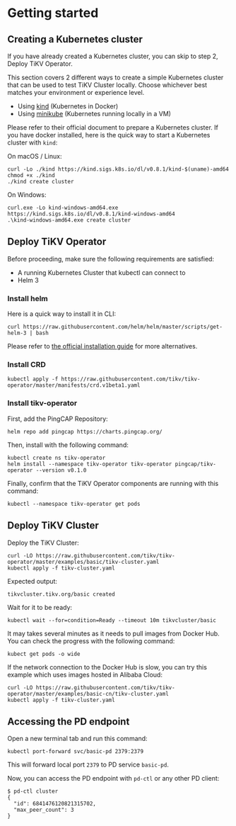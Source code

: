 # Getting started

## Creating a Kubernetes cluster

If you have already created a Kubernetes cluster, you can skip to step 2,
Deploy TiKV Operator.

This section covers 2 different ways to create a simple Kubernetes cluster that
can be used to test TiKV Cluster locally. Choose whichever best matches your
environment or experience level.

- Using [kind](https://kind.sigs.k8s.io/docs/user/quick-start/) (Kubernetes in Docker)
- Using [minikube](https://kubernetes.io/docs/tasks/tools/install-minikube/) (Kubernetes running locally in a VM)

Please refer to their official document to prepare a Kubernetes cluster. If you
have docker installed, here is the quick way to start a Kubernetes cluster with
`kind`:

On macOS / Linux:

```shell
curl -Lo ./kind https://kind.sigs.k8s.io/dl/v0.8.1/kind-$(uname)-amd64
chmod +x ./kind
./kind create cluster
```

On Windows:

```shell
curl.exe -Lo kind-windows-amd64.exe https://kind.sigs.k8s.io/dl/v0.8.1/kind-windows-amd64
.\kind-windows-amd64.exe create cluster
```

## Deploy TiKV Operator

Before proceeding, make sure the following requirements are satisfied:

- A running Kubernetes Cluster that kubectl can connect to
- Helm 3

### Install helm

Here is a quick way to install it in CLI:

```shell
curl https://raw.githubusercontent.com/helm/helm/master/scripts/get-helm-3 | bash
```

Please refer to [the official installation guide](https://helm.sh/docs/intro/install/) for more alternatives.

### Install CRD

```shell
kubectl apply -f https://raw.githubusercontent.com/tikv/tikv-operator/master/manifests/crd.v1beta1.yaml
```

### Install tikv-operator

First, add the PingCAP Repository:

```shell
helm repo add pingcap https://charts.pingcap.org/
```

Then, install with the following command:

```shell
kubectl create ns tikv-operator
helm install --namespace tikv-operator tikv-operator pingcap/tikv-operator --version v0.1.0
```

Finally, confirm that the TiKV Operator components are running with this command:

```shell
kubectl --namespace tikv-operator get pods
```

## Deploy TiKV Cluster

Deploy the TiKV Cluster:

```shell
curl -LO https://raw.githubusercontent.com/tikv/tikv-operator/master/examples/basic/tikv-cluster.yaml
kubectl apply -f tikv-cluster.yaml
```

Expected output:

```
tikvcluster.tikv.org/basic created
```

Wait for it to be ready:

```shell
kubectl wait --for=condition=Ready --timeout 10m tikvcluster/basic
```

It may takes several minutes as it needs to pull images from Docker Hub. You can check the progress with the following command:

```shell
kubect get pods -o wide
```

If the network connection to the Docker Hub is slow, you can try this example which uses images hosted in Alibaba Cloud:

```shell
curl -LO https://raw.githubusercontent.com/tikv/tikv-operator/master/examples/basic-cn/tikv-cluster.yaml
kubectl apply -f tikv-cluster.yaml
```

## Accessing the PD endpoint

Open a new terminal tab and run this command:

```shell
kubectl port-forward svc/basic-pd 2379:2379
```

This will forward local port `2379` to PD service `basic-pd`.

Now, you can access the PD endpoint with `pd-ctl` or any other PD client:

```shell
$ pd-ctl cluster
{
  "id": 6841476120821315702,
  "max_peer_count": 3
}
```

